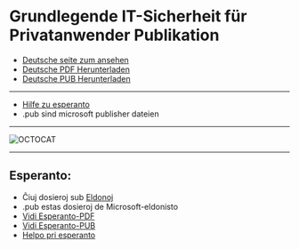 # Grundlegende IT-Sicherheit für Privatanwender Publikation

- [Deutsche seite zum ansehen](https://github.com/ITSicherheitPublikationen/Grundlegende-IT-Sicherheit-f-r-Privatanwender/blob/master/Internetsicherheit.pdf)
- [Deutsche PDF Herunterladen](Internetsicherheit.pdf)
- [Deutsche PUB Herunterladen](Internetsicherheit.pub)

---

- [Hilfe zu esperanto](http://esperanto.net/de/)
- .pub sind microsoft publisher dateien

----

![OCTOCAT](https://assets-cdn.github.com/images/spinners/octocat-spinner-128.gif)


---

## Esperanto:
- Ĉiuj dosieroj sub [Eldonoj](https://github.com/ITSicherheitPublikationen/stand-23.10.2018/releases)
- .pub estas dosieroj de Microsoft-eldonisto
- [Vidi Esperanto-PDF](other%20languages/ESPERANTO/Internetsicherheit%20Esperanto.pdf)
- [Vidi Esperanto-PUB](other%20languages/ESPERANTO/Internetsicherheit%20Esperanto.pub)
- [Helpo pri esperanto](http://esperanto.net/de)
